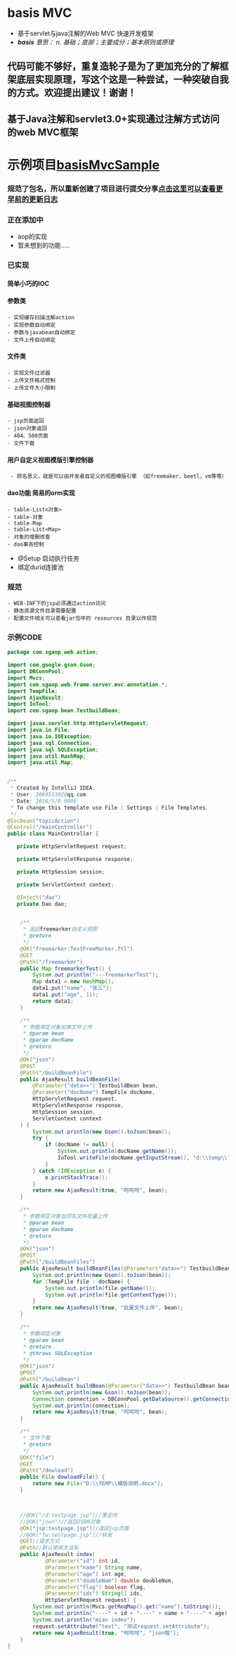 # **basis  MVC**
- 基于servlet与java注解的Web MVC 快速开发框架
- _**basis** 意思： n. 基础；底部；主要成分；基本原则或原理_
## 代码可能不够好，重复造轮子是为了更加充分的了解框架底层实现原理，写这个这是一种尝试，一种突破自我的方式。欢迎提出建议！谢谢！
## 基于Java注解和servlet3.0+实现通过注解方式访问的web MVC框架
# 示例项目[basisMvcSample](https://github.com/threefish/basisMvcSample "示例项目")
###  规范了包名，所以重新创建了项目进行提交分享[点击这里可以查看更早前的更新日志](https://github.com/threefish/WebFrameWork "更早前的更新日志")

### 正在添加中
- aop的实现
- 暂未想到的功能.....

### 已实现

#### 简单小巧的IOC

#### 参数类

    - 实现缓存扫描注解action
    - 实现参数自动绑定
    - 参数与javabean自动绑定
    - 文件上传自动绑定

#### 文件类
    - 实现文件过滤器
    - 上传文件格式控制
    - 上传文件大小限制

#### 基础视图控制器
    - jsp页面返回
    - json对象返回
    - 404、500页面
    - 文件下载
#### 用户自定义视图模版引擎控制器
     - 顾名思义，就是可以由开发者自定义的视图模版引擎 （如freemaker，beetl，vm等等）

#### dao功能  简易的orm实现
    - table-List<对象>
    - table-对象
    - table-Map
    - table-List<Map>
    - 对象的增删改查
    - dao事务控制

- @Setup 启动执行任务
- 绑定durid连接池



### 规范
    - WEB-INF下的jsp必须通过action访问
    - 静态资源文件目录需要配置
    - 配置文件相关可以查看jar包中的 resources 目录以作规范

### 示例CODE
```java
package com.sgaop.web.action;

import com.google.gson.Gson;
import DBConnPool;
import Mvcs;
import com.sgaop.web.frame.server.mvc.annotation.*;
import TempFile;
import AjaxResult;
import IoTool;
import com.sgaop.bean.TestbuildBean;

import javax.servlet.http.HttpServletRequest;
import java.io.File;
import java.io.IOException;
import java.sql.Connection;
import java.sql.SQLException;
import java.util.HashMap;
import java.util.Map;


/**
 * Created by IntelliJ IDEA.
 * User: 306955302@qq.com
 * Date: 2016/5/8 0008
 * To change this template use File | Settings | File Templates.
 */
@IocBean("topicAction")
@Control("/mainController")
public class MainController {

   private HttpServletRequest request;

   private HttpServletResponse response;

   private HttpSession session;

   private ServletContext context;

   @Inject("dao")
   private Dao dao;


    /**
     * 返回freemarker自定义视图
     * @return
     */
    @OK("freemarker:TestFreeMarker.ftl")
    @GET
    @Path("/freemarker")
    public Map freemarkerTest() {
        System.out.println("---freemarkerTest");
        Map data1 = new HashMap();
        data1.put("name", "张三");
        data1.put("age", 11);
        return data1;
    }

    /**
     * 参数绑定对象加单文件上传
     * @param bean
     * @param docName
     * @return
     */
    @OK("json")
    @POST
    @Path("/buildBeanFile")
    public AjaxResult buildBeanFile(
        @Parameter("data>>") TestbuildBean bean,
        @Parameter("docName") TempFile docName,
        HttpServletRequest request,
        HttpServletResponse response,
        HttpSession session,
        ServletContext context
    ) {
        System.out.println(new Gson().toJson(bean));
        try {
            if (docName != null) {
                System.out.println(docName.getName());
                IoTool.writeFile(docName.getInputStream(), "d:\\temp\\" + docName.getName());
            }
        } catch (IOException e) {
            e.printStackTrace();
        }
        return new AjaxResult(true, "呵呵呵", bean);
    }

    /**
     * 参数绑定对象加同名文件批量上传
     * @param bean
     * @param docName
     * @return
     */
    @OK("json")
    @POST
    @Path("/buildBeanFiles")
    public AjaxResult buildBeanFiles(@Parameter("data>>") TestbuildBean bean, @Parameter("docName") TempFile[] docName) {
        System.out.println(new Gson().toJson(bean));
        for (TempFile file : docName) {
            System.out.println(file.getName());
            System.out.println(file.getContentType());
        }
        return new AjaxResult(true, "批量文件上传", bean);
    }

    /**
     * 参数绑定对象
     * @param bean
     * @return
     * @throws SQLException
     */
    @OK("json")
    @POST
    @Path("/buildBean")
    public AjaxResult buildBean(@Parameter("data>>") TestbuildBean bean) throws SQLException {
        System.out.println(new Gson().toJson(bean));
        Connection connection = DBConnPool.getDataSource().getConnection();
        System.out.println(connection);
        return new AjaxResult(true, "呵呵呵", bean);
    }

    /**
     * 文件下载
     * @return
     */
    @OK("file")
    @GET
    @Path("/dowload")
    public File dowloadFile() {
        return new File("D:\\TEMP\\模版说明.docx");
    }



    //@OK("rd:testpage.jsp")//重定向
    //@OK("json")//返回JSON对象
    @OK("jsp:testpage.jsp")//返回jsp页面
    //@OK("fw:testpage.jsp")//转发
    @GET//请求方式
    @Path//默认使用方法名
    public AjaxResult index(
            @Parameter("id") int id,
            @Parameter("name") String name,
            @Parameter("age") int age,
            @Parameter("doubleNum") double doubleNum,
            @Parameter("flag") boolean flag,
            @Parameter("ids") String[] ids,
            HttpServletRequest request) {
        System.out.println(Mvcs.getReqMap().get("name").toString());
        System.out.println("----" + id + "----" + name + "----" + age);
        System.out.println("mian index");
        request.setAttribute("test", "测试request.setAttribute");
        return new AjaxResult(true, "呵呵呵", "json哦");
    }
}

```